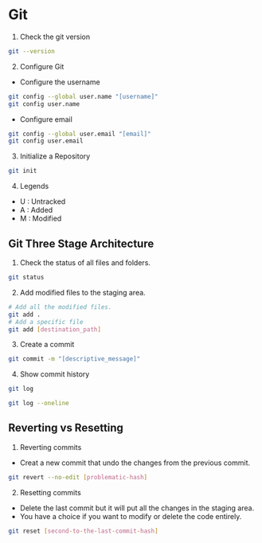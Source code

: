 # Git

1. Check the git version

```bash
git --version
```

2. Configure Git

- Configure the username

```bash
git config --global user.name "[username]"
git config user.name
```

- Configure email

```bash
git config --global user.email "[email]"
git config user.email
```

3. Initialize a Repository

```bash
git init
```

4. Legends

- U : Untracked
- A : Added
- M : Modified

## Git Three Stage Architecture

1. Check the status of all files and folders.

```bash
git status
```

2. Add modified files to the staging area.

```bash
# Add all the modified files.
git add .
# Add a specific file
git add [destination_path]
```

3. Create a commit

```bash
git commit -m "[descriptive_message]"
```
4. Show commit history
```bash
git log
```

```bash
git log --oneline
```

## Reverting vs Resetting

1. Reverting commits

- Creat a new commit that undo the changes from the previous commit.

```bash
git revert --no-edit [problematic-hash]
```

2. Resetting commits 

- Delete the last commit but it will put all the changes in the staging area.
- You have a choice if you want to modify or delete the code entirely.

```bash
git reset [second-to-the-last-commit-hash]
```